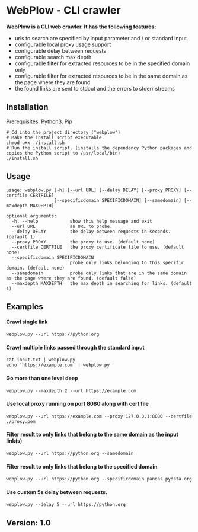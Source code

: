 # WebPlow - CLI crawler
**WebPlow is a CLI web crawler. It has the following features:**
  - urls to search are specified by input parameter and / or standard input 
  - configurable local proxy usage support
  - configurable delay between requests
  - configurable search max depth
  - configurable filter for extracted resources to be in the specified domain only
  - configurable filter for extracted resources to be in the same domain as the page where they are found
  - the found links are sent to stdout and the errors to stderr streams

## Installation
Prerequisites: [Python3](https://www.python.org/downloads/), [Pip](https://pip.pypa.io/en/stable/installation/)
```
# Cd into the project directory ("webplow")
# Make the install script executable.
chmod u+x ./install.sh
# Run the install script. (installs the dependency Python packages and copies the Python script to /usr/local/bin)
./install.sh
```

## Usage
```
usage: webplow.py [-h] [--url URL] [--delay DELAY] [--proxy PROXY] [--certfile CERTFILE]
                  [--specificdomain SPECIFICDOMAIN] [--samedomain] [--maxdepth MAXDEPTH]

optional arguments:
  -h, --help            show this help message and exit
  --url URL             an URL to probe.
  --delay DELAY         the delay between requests in seconds. (default 1)
  --proxy PROXY         the proxy to use. (default none)
  --certfile CERTFILE   the proxy certificate file to use. (default none)
  --specificdomain SPECIFICDOMAIN
                        probe only links belonging to this specific domain. (default none)
  --samedomain          probe only links that are in the same domain as the page where they are found. (default false)
  --maxdepth MAXDEPTH   the max depth in searching for links. (default 1)
```

## Examples
#### Crawl single link
```
webplow.py --url https://python.org
```

#### Crawl multiple links passed through the standard input
```
cat input.txt | webplow.py
echo 'https://example.com' | webplow.py
```
 
#### Go more than one level deep
```
webplow.py --maxdepth 2 --url https://example.com
```

#### Use local proxy running on port 8080 along with cert file
```
webplow.py --url https://example.com --proxy 127.0.0.1:8080 --certfile ./proxy.pem
```

#### Filter result to only links that belong to the same domain as the input link(s)
```
webplow.py --url https://python.org --samedomain
```

#### Filter result to only links that belong to the specified domain
```
webplow.py --url https://python.org --specificdomain pandas.pydata.org
``` 

#### Use custom 5s delay between requests.
```
webplow.py --delay 5 --url https://python.org
```

## Version: 1.0
